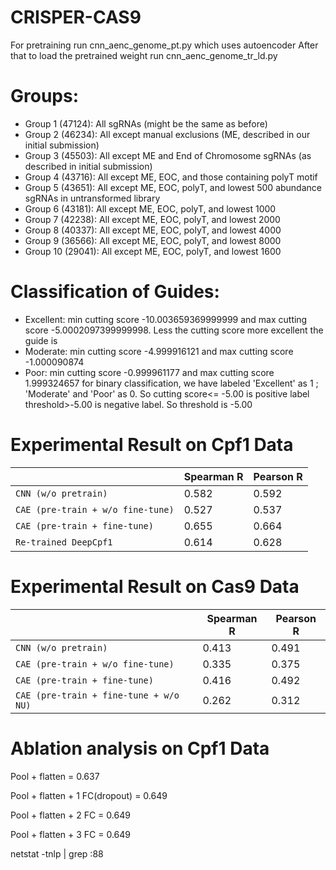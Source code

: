 # CRISPER-CAS9

For pretraining run cnn_aenc_genome_pt.py which uses autoencoder
After that to load the pretrained weight run cnn_aenc_genome_tr_ld.py

# Groups:

- Group 1 (47124): All sgRNAs (might be the same as before)
- Group 2 (46234): All except manual exclusions (ME, described in our initial submission)
- Group 3 (45503): All except ME and End of Chromosome sgRNAs (as described in initial submission)
- Group 4 (43716): All except ME, EOC, and those containing polyT motif 
- Group 5 (43651): All except ME, EOC, polyT, and lowest 500 abundance sgRNAs in untransformed library
- Group 6 (43181): All except ME, EOC, polyT, and lowest 1000
- Group 7 (42238): All except ME, EOC, polyT, and lowest 2000  
- Group 8 (40337): All except ME, EOC, polyT, and lowest 4000  
- Group 9 (36566): All except ME, EOC, polyT, and lowest 8000 
- Group 10 (29041): All except ME, EOC, polyT, and lowest 1600

# Classification of Guides:
- Excellent: min cutting score -10.003659369999999 and max cutting score  -5.0002097399999998. Less the cutting score more                  excellent the guide is
- Moderate: min cutting score -4.999916121 and max cutting score -1.000090874 
- Poor: min cutting score -0.999961177 and max cutting score 1.999324657
for binary classification, we have labeled 'Excellent' as 1 ; 'Moderate' and 'Poor' as 0. So cutting score<= -5.00 is positive label threshold>-5.00 is negative label. So threshold is -5.00

# Experimental Result on Cpf1 Data

|  | Spearman R | Pearson R |  
| --- | --- | --- |
| `CNN (w/o pretrain)` | 0.582 |  0.592 |
| `CAE (pre-train + w/o fine-tune)` | 0.527 | 0.537 |
| `CAE (pre-train + fine-tune)` | 0.655 |  0.664 |
| `Re-trained DeepCpf1` | 0.614 |  0.628 |

# Experimental Result on Cas9 Data

|  | Spearman R | Pearson R |  
| --- | --- | --- |
| `CNN (w/o pretrain)` | 0.413 |  0.491 |
| `CAE (pre-train + w/o fine-tune)` | 0.335 | 0.375 |
| `CAE (pre-train + fine-tune)` | 0.416 | 0.492  |
| `CAE (pre-train + fine-tune + w/o NU)` | 0.262 | 0.312  |

# Ablation analysis on Cpf1 Data
Pool + flatten = 0.637

Pool + flatten + 1 FC(dropout) = 0.649

Pool + flatten + 2 FC = 0.649

Pool + flatten + 3 FC = 0.649



netstat -tnlp | grep :88
